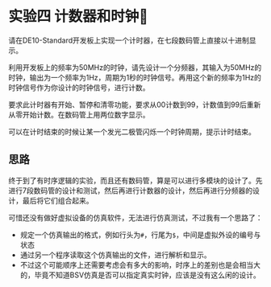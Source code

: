 # 实验四 计数器和时钟

请在DE10-Standard开发板上实现一个计时器，在七段数码管上直接以十进制显示。

利用开发板上的频率为50MHz的时钟，请先设计一个分频器，其输入为50MHz的时钟，输出为一个频率为1Hz，周期为1秒的时钟信号。再用这个新的频率为1Hz的时钟信号作为你设计的时钟信号，进行计数。

要求此计时器有开始、暂停和清零功能，要求从00计数到99，计数值到99后重新从零开始计数。在数码管上用两位数字显示。

可以在计时结束的时候让某一个发光二极管闪烁一个时钟周期，提示计时结束。

## 思路

终于到了有时序逻辑的实验，而且还有数码管，算是可以进行多模块的设计了。先进行7段数码管的设计和测试，然后再进行计数器的设计，然后再进行分频器的设计，最后将它们组合起来。

可惜还没有做好虚拟设备的仿真软件，无法进行仿真测试，不过我有一个思路了：
- 规定一个仿真输出的格式，例如行头为`#`，行尾为`$`，中间是虚拟外设的编号与状态
- 通过另一个程序读取这个仿真输出的文件，进行解析和显示。
- 不过这个可能顺序上还需要考虑会有多大的影响，时序上的差别也是会相当大的，毕竟不知道BSV仿真是否可以指定真实时钟，应该是没有这么闲的设计。